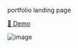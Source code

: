 portfolio landing page

<a href="https://ponidevito.github.io/john-smith-portfolio/" target="_blank" rel="nofollow">👀 Demo</a>

![image](https://github.com/user-attachments/assets/efb83012-bd44-4962-b9ec-1f05507a33e9)
